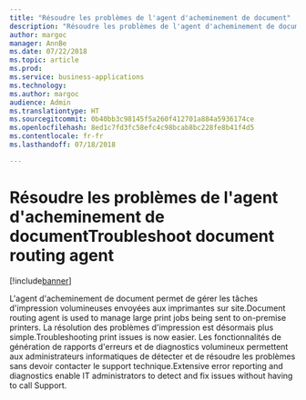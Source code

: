 ```yaml
---
title: "Résoudre les problèmes de l'agent d'acheminement de document"
description: "Résoudre les problèmes de l'agent d'acheminement de document"
author: margoc
manager: AnnBe
ms.date: 07/22/2018
ms.topic: article
ms.prod: 
ms.service: business-applications
ms.technology: 
ms.author: margoc
audience: Admin
ms.translationtype: HT
ms.sourcegitcommit: 0b40bb3c98145f5a260f412701a884a5936174ce
ms.openlocfilehash: 8ed1c7fd3fc58efc4c98bcab8bc228fe8b41f4d5
ms.contentlocale: fr-fr
ms.lasthandoff: 07/18/2018

---
```

#  <a name="troubleshoot-document-routing-agent"></a><span data-ttu-id="4d25f-103">Résoudre les problèmes de l'agent d'acheminement de document</span><span class="sxs-lookup"><span data-stu-id="4d25f-103">Troubleshoot document routing agent</span></span>

[!include[banner](../../includes/banner.md)]

<span data-ttu-id="4d25f-104">L'agent d'acheminement de document permet de gérer les tâches d'impression volumineuses envoyées aux imprimantes sur site.</span><span class="sxs-lookup"><span data-stu-id="4d25f-104">Document routing agent is used to manage large print jobs being sent to on-premise printers.</span></span> <span data-ttu-id="4d25f-105">La résolution des problèmes d'impression est désormais plus simple.</span><span class="sxs-lookup"><span data-stu-id="4d25f-105">Troubleshooting print issues is now easier.</span></span> <span data-ttu-id="4d25f-106">Les fonctionnalités de génération de rapports d'erreurs et de diagnostics volumineux permettent aux administrateurs informatiques de détecter et de résoudre les problèmes sans devoir contacter le support technique.</span><span class="sxs-lookup"><span data-stu-id="4d25f-106">Extensive error reporting and diagnostics enable IT administrators to detect and fix issues without having to call Support.</span></span>

